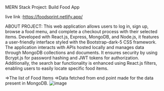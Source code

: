 MERN Stack Project: Build Food App 


live link :https://foodsprint.netlify.app/

ABOUT PROJECT:
This web application allows users to log in, sign up, browse a food menu, and complete a checkout process with their selected items. Developed with React.js, Express, MongoDB, and Node.js, it features a user-friendly interface styled with the Bootstrap-dark-5 CSS framework. The application interacts with APIs hosted locally and manages data through MongoDB collections and documents. It ensures security by using Bcrypt.js for password hashing and JWT tokens for authorization. Additionally, the search bar functionality is enhanced using React.js filters, enabling users to easily locate specific food items.

=>The list of Food Items
=>Data fetched from end point made for the data present in MongoDB.
![image](https://github.com/user-attachments/assets/0540fe38-eefb-4d29-95c0-eb28fddc072f)
